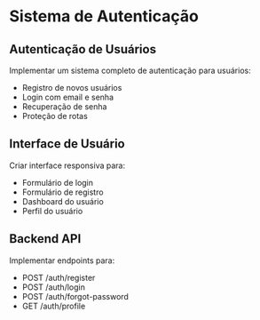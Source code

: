 # Sistema de Autenticação

## Autenticação de Usuários

Implementar um sistema completo de autenticação para usuários:

- Registro de novos usuários
- Login com email e senha
- Recuperação de senha
- Proteção de rotas

## Interface de Usuário

Criar interface responsiva para:

- Formulário de login
- Formulário de registro
- Dashboard do usuário
- Perfil do usuário

## Backend API

Implementar endpoints para:

- POST /auth/register
- POST /auth/login
- POST /auth/forgot-password
- GET /auth/profile